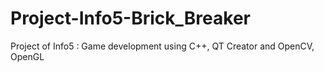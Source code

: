 # Project-Info5-Brick_Breaker
Project of Info5 : Game development using C++, QT Creator and OpenCV, OpenGL
